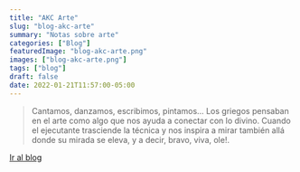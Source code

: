 ```yaml
---
title: "AKC Arte"
slug: "blog-akc-arte"
summary: "Notas sobre arte"
categories: ["Blog"]
featuredImage: "blog-akc-arte.png"
images: ["blog-akc-arte.png"]
tags: ["blog"]
draft: false
date: 2022-01-21T11:57:00-05:00
---
```

> Cantamos, danzamos, escribimos, pintamos… Los griegos pensaban en el arte como algo que nos ayuda a conectar con lo divino. Cuando el ejecutante trasciende la técnica y nos inspira a mirar también allá donde su mirada se eleva, y a decir, bravo, viva, ole!.

[Ir al blog](https://akc-arte.netlify.app)